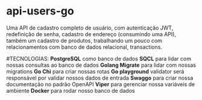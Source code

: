 # api-users-go
Uma API de cadastro completo de usuário, com autenticação JWT, redefinição de senha, cadastro de endereço (consumindo uma API), também um cadastro de produtos, trabalhando um pouco com relacionamentos com banco de dados relacional, transactions.

#TECNOLOGIAS:
**PostgreSQL** como banco de dados
**SQCL** para lidar com nossas consultas ao banco de dados
**Golang Migrate** para lidar com nossas migrations
**Go Chi** para criar nossas rotas
**Go playground** validator será responsável por validar nossos dados de entrada
**Swaggo** para criar nossa documentação no padrão OpenAPI
**Viper** para gerenciar nossa variáveis de ambiente
**Docker** para rodar nosso banco de dados
